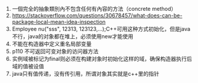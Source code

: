 1. 一個完全的抽象類別內不包含任何有內容的方法（concrete method）
2. https://stackoverflow.com/questions/30678457/what-does-can-be-package-local-mean-idea-inspection
3. Employee nu("sss", 12313, 123123,...);C++可用这种方式初始化，但是java不行，java的对象都在堆上，必须使用new才能使用
4. 不能在构造器中定义重名局部变量
5. p110 不可返回可变对象的访问器方法
6. 实例域被标记为final则必须在构建对象时初始化这样的域，确保构造器执行后域的值被设值
7. java只有值传递，没有传引用，所谓对象其实就是c++里的指针